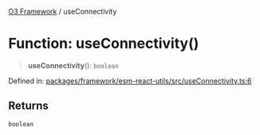 [O3 Framework](../API.md) / useConnectivity

# Function: useConnectivity()

> **useConnectivity**(): `boolean`

Defined in: [packages/framework/esm-react-utils/src/useConnectivity.ts:6](https://github.com/openmrs/openmrs-esm-core/blob/18d2874f03a33a6ab8295af0e87ac97fdd150718/packages/framework/esm-react-utils/src/useConnectivity.ts#L6)

## Returns

`boolean`
